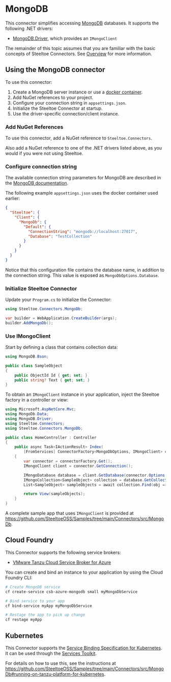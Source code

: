 # MongoDB

This connector simplifies accessing [MongoDB](https://www.mongodb.com/) databases.
It supports the following .NET drivers:

- [MongoDB.Driver](https://www.nuget.org/packages/MongoDB.Driver), which provides an `IMongoClient`

The remainder of this topic assumes that you are familiar with the basic concepts of Steeltoe Connectors. See [Overview](./usage.md) for more information.

## Using the MongoDB connector

To use this connector:

1. Create a MongoDB server instance or use a [docker container](https://github.com/SteeltoeOSS/Samples/blob/main/CommonTasks.md#mongodb).
1. Add NuGet references to your project.
1. Configure your connection string in `appsettings.json`.
1. Initialize the Steeltoe Connector at startup.
1. Use the driver-specific connection/client instance.

### Add NuGet References

To use this connector, add a NuGet reference to `Steeltoe.Connectors`.

Also add a NuGet reference to one of the .NET drivers listed above, as you would if you were not using Steeltoe.

### Configure connection string

The available connection string parameters for MongoDB are described in the [MongoDB documentation](https://www.mongodb.com/docs/manual/reference/connection-string/).

The following example `appsettings.json` uses the docker container used earlier:

```json
{
  "Steeltoe": {
    "Client": {
      "MongoDb": {
        "Default": {
          "ConnectionString": "mongodb://localhost:27017",
          "Database": "TestCollection"
        }
      }
    }
  }
}
```

Notice that this configuration file contains the database name, in addition to the connection string. This value is exposed
as `MongoDbOptions.Database`.

### Initialize Steeltoe Connector

Update your `Program.cs` to initialize the Connector:

```csharp
using Steeltoe.Connectors.MongoDb;

var builder = WebApplication.CreateBuilder(args);
builder.AddMongoDb();
```

### Use IMongoClient

Start by defining a class that contains collection data:
```csharp
using MongoDB.Bson;

public class SampleObject
{
    public ObjectId Id { get; set; }
    public string? Text { get; set; }
}
```

To obtain an `IMongoClient` instance in your application, inject the Steeltoe factory in a controller or view:

```csharp
using Microsoft.AspNetCore.Mvc;
using MongoDb.Data;
using MongoDB.Driver;
using Steeltoe.Connectors;
using Steeltoe.Connectors.MongoDb;

public class HomeController : Controller
{
    public async Task<IActionResult> Index(
        [FromServices] ConnectorFactory<MongoDbOptions, IMongoClient> connectorFactory)
    {
        var connector = connectorFactory.Get();
        IMongoClient client = connector.GetConnection();

        IMongoDatabase database = client.GetDatabase(connector.Options.Database);
        IMongoCollection<SampleObject> collection = database.GetCollection<SampleObject>("SampleObjects");
        List<SampleObject> sampleObjects = await collection.Find(obj => true).ToListAsync();

        return View(sampleObjects);
    }
}
```

A complete sample app that uses `IMongoClient` is provided at https://github.com/SteeltoeOSS/Samples/tree/main/Connectors/src/MongoDb.

## Cloud Foundry

This Connector supports the following service brokers:

- [VMware Tanzu Cloud Service Broker for Azure](https://techdocs.broadcom.com/us/en/vmware-tanzu/platform-services/tanzu-cloud-service-broker-for-microsoft-azure/1-12/csb-azure/index.html)

You can create and bind an instance to your application by using the Cloud Foundry CLI:

```bash
# Create MongoDB service
cf create-service csb-azure-mongodb small myMongoDbService

# Bind service to your app
cf bind-service myApp myMongoDbService

# Restage the app to pick up change
cf restage myApp
```

## Kubernetes

This Connector supports the [Service Binding Specification for Kubernetes](https://github.com/servicebinding/spec).
It can be used through the [Services Toolkit](https://techdocs.broadcom.com/us/en/vmware-tanzu/standalone-components/tanzu-application-platform/1-12/tap/services-toolkit-install-services-toolkit.html).

For details on how to use this, see the instructions at https://github.com/SteeltoeOSS/Samples/tree/main/Connectors/src/MongoDb#running-on-tanzu-platform-for-kubernetes.
